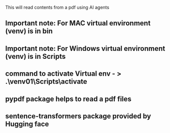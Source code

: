 This will read contents from a pdf using AI agents 
## Important note: For MAC virtual environment (venv) is in bin
## Important note: For Windows virtual environment (venv) is in Scripts
## command to activate Virtual env - > .\venv01\Scripts\activate
## pypdf package helps to read a pdf files
## sentence-transformers package provided by Hugging face

